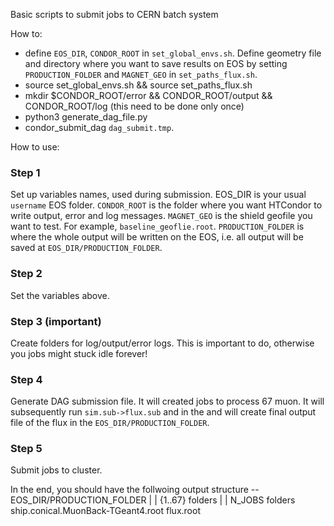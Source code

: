 Basic scripts to submit jobs to CERN batch system

How to: 

- define `EOS_DIR`, `CONDOR_ROOT` in `set_global_envs.sh`. Define geometry file and directory where you want to save results on EOS by setting `PRODUCTION_FOLDER` and `MAGNET_GEO` in `set_paths_flux.sh`.
- source set_global_envs.sh && source set_paths_flux.sh
- mkdir $CONDOR_ROOT/error && CONDOR_ROOT/output && CONDOR_ROOT/log (this need to be done only once)
- python3 generate_dag_file.py
- condor_submit_dag `dag_submit.tmp`.

How to use:
### Step 1
Set up variables names, used during submission. EOS_DIR is your usual `username` EOS folder. `CONDOR_ROOT` is the folder where you want HTCondor to write output, error and log messages. `MAGNET_GEO` is the shield geofile you want to test. For example, `baseline_geoflie.root`. `PRODUCTION_FOLDER` is where the whole output will be written on the EOS, i.e. all output will be saved at `EOS_DIR/PRODUCTION_FOLDER`.
### Step 2
Set the variables above.
### Step 3 (important)
Create folders for log/output/error logs. This is important to do, otherwise you jobs might stuck idle forever!
### Step 4
Generate DAG submission file. It will created jobs to process 67 muon. It will subsequently run `sim.sub->flux.sub` and in the and will create final output file of the flux in the `EOS_DIR/PRODUCTION_FOLDER`.
### Step 5
Submit jobs to cluster.

In the end, you should have the follwoing output structure
--EOS_DIR/PRODUCTION_FOLDER
 |
 |
 {1..67} folders
    |
    | 
    N_JOBS folders
      ship.conical.MuonBack-TGeant4.root
      flux.root 
